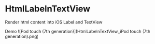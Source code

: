 # HtmlLabelnTextView
Render html content into iOS Label and TextView

Demo
![Pod touch (7th generation)](HtmlLabelnTextView_iPod touch (7th generation).png)
